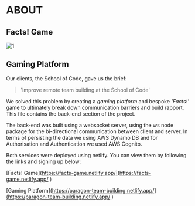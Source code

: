 # ABOUT

## Facts! Game

![1](https://user-images.githubusercontent.com/70659641/105608107-e3504480-5d99-11eb-93e9-df4292ccdf81.png)

## Gaming Platform




Our clients, the School of Code, gave us the brief:

>'Improve remote team building at the School of Code'

We solved this problem by creating a *gaming platform* and bespoke *'Facts!'* game to ultimately break down communication barriers and build rapport. This file contains the back-end section of the project.

The back-end was built using a websocket server, using the ws node package for the bi-directional communication between client and server. In terms of persisting the data we using AWS Dynamo DB and for Authorisation and Authentication we used AWS Cognito.

Both services were deployed using netlify. You can view them by following the links and signing up below:

[Facts! Game](https://facts-game.netlify.app/](https://facts-game.netlify.app/ )

[Gaming Platform](https://paragon-team-building.netlify.app/](https://paragon-team-building.netlify.app/ )
